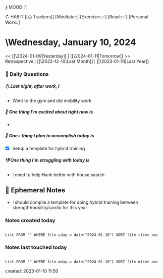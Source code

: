⨑ MOOD::1

↻ HABIT [[◶ Trackers]]
[Meditate::]
[Exercise::✅]
[Read::✅]
[Personal Work::]

# \Wednesday, January 10, 2024

\<\< [[\2024-01-09|Yesterday]] | [[\2024-01-11|Tomorrow]] >>
Retrospective:: [[\2023-12-10|Last Month]] | [[\2023-01-10|Last Year]]

### 📅 Daily Questions

##### 🌜 Last night, after work, I

- Went to the gym and did mobility work

##### 🙌 One thing I'm excited about right now is

-

##### 🚀 One+ thing I plan to accomplish today is

- [x] Setup a template for hybrid training

##### 👎 One thing I'm struggling with today is

- I need to help Hanh better with house search

## 📝 Ephemeral Notes

- I should compile a template for doing hybrid training between strength/mobility/cardio for this year


### Notes created today

```dataview

List FROM "" WHERE file.cday = date("2024-01-10") SORT file.ctime asc

```

### Notes last touched today

```dataview

List FROM "" WHERE file.mday = date("2024-01-10") SORT file.mtime asc

```

created: 2023-01-16 11:50
